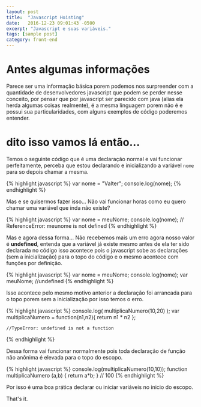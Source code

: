 ```yaml
---
layout: post
title:  "Javascript Hoisting"
date:   2016-12-23 09:01:43 -0500
excerpt: "Javascript e suas variáveis."
tags: [sample post]
category: front-end
---
```


Antes algumas informações
=========================

Parece ser uma informação básica porem podemos nos surpreender com a quantidade de desenvolvedores javascript que podem se perder nesse conceito, por pensar que por javascript ser parecido com java (alias ela herda algumas coisas realmente), é a mesma linguagem porem não é e possui sua particularidades, com alguns exemplos de código poderemos entender.

dito isso vamos lá então...
===========================

Temos o seguinte código que é uma declaração normal e vai funcionar perfeitamente, perceba que estou declarando e inicializando a variável `nome` para so depois chamar a mesma.

{% highlight javascript %}
	var nome = "Valter";
	console.log(nome);
{% endhighlight %}

Mas e se quisermos fazer isso... Não vai funcionar horas como eu quero chamar uma variável que inda não existe?

{% highlight javascript %}
	var nome = meuNome;
	console.log(nome);
	// ReferenceError: meunome is not defined
{% endhighlight %}

Mas e agora dessa forma... Não recebemos mais um erro agora nosso valor é **undefined**, entenda que a variável já existe mesmo antes de ela ter sido declarada no código isso acontece pois o javascript sobe as declarações (sem a inicialização) para o topo do código e o mesmo acontece com funções por definição.

{% highlight javascript %}
	var nome = meuNome;
	console.log(nome);
	var meuNome;
	//undefined
{% endhighlight %}

Isso acontece pelo mesmo motivo anterior a declaração foi arrancada para o topo porem sem a inicialização por isso temos o erro.

{% highlight javascript %}
	console.log( multiplicaNumero(10,20) );
	var multiplicaNumero = function(n1,n2){
    return n1 * n2
	};

	//TypeError: undefined is not a function
{% endhighlight %}

Dessa forma vai funcionar normalmente pois toda declaração de função não anônima é elevada para o topo do escopo.

{% highlight javascript %}
	console.log(multiplicaNumero(10,10));
	function multiplicaNumero (a,b) {
	  return a*b;
	}
	// 100
{% endhighlight %}

Por isso é uma boa prática declarar ou iniciar variáveis no inicio do escopo.

That's it.
